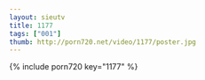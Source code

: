 ```yaml
--- 
layout: sieutv
title: 1177
tags: ["001"]
thumb: http://porn720.net/video/1177/poster.jpg
---
```

{% include porn720 key="1177" %} 
